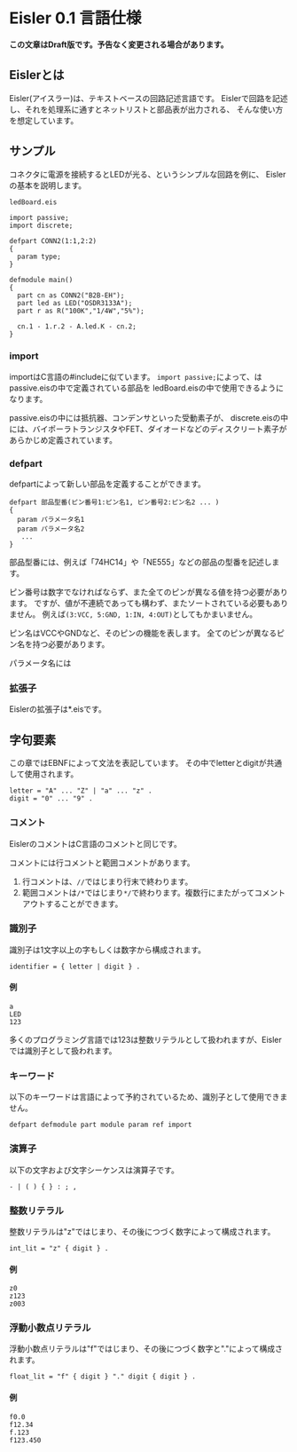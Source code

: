 # Eisler 0.1 言語仕様

**この文章はDraft版です。予告なく変更される場合があります。**

## Eislerとは

Eisler(アイスラー)は、テキストベースの回路記述言語です。
Eislerで回路を記述し、それを処理系に通すとネットリストと部品表が出力される、
そんな使い方を想定しています。

## サンプル

コネクタに電源を接続するとLEDが光る、というシンプルな回路を例に、
Eislerの基本を説明します。

`ledBoard.eis`
```
import passive;
import discrete;

defpart CONN2(1:1,2:2)
{
  param type;
}

defmodule main()
{
  part cn as CONN2("B2B-EH");
  part led as LED("OSDR3133A");
  part r as R("100K","1/4W","5%");

  cn.1 - 1.r.2 - A.led.K - cn.2;
}
```

### import

importはC言語の#includeに似ています。
`import passive;`によって、はpassive.eisの中で定義されている部品を
ledBoard.eisの中で使用できるようになります。

passive.eisの中には抵抗器、コンデンサといった受動素子が、
discrete.eisの中には、バイポーラトランジスタやFET、ダイオードなどのディスクリート素子が
あらかじめ定義されています。

### defpart

defpartによって新しい部品を定義することができます。

```
defpart 部品型番(ピン番号1:ピン名1, ピン番号2:ピン名2 ... )
{
  param パラメータ名1
  param パラメータ名2
   ...
}
```

部品型番には、例えば「74HC14」や「NE555」などの部品の型番を記述します。

ピン番号は数字でなければならず、また全てのピンが異なる値を持つ必要があります。
ですが、値が不連続であっても構わず、またソートされている必要もありません。
例えば`(3:VCC, 5:GND, 1:IN, 4:OUT)`としてもかまいません。

ピン名はVCCやGNDなど、そのピンの機能を表します。
全てのピンが異なるピン名を持つ必要があります。

パラメータ名には

### 拡張子

Eislerの拡張子は*.eisです。

## 字句要素

この章ではEBNFによって文法を表記しています。
その中でletterとdigitが共通して使用されます。

```
letter = "A" ... "Z" | "a" ... "z" .
digit = "0" ... "9" .
```

### コメント

EislerのコメントはC言語のコメントと同じです。

コメントには行コメントと範囲コメントがあります。
1. 行コメントは、`//`ではじまり行末で終わります。
1. 範囲コメントは`/*`ではじまり`*/`で終わります。複数行にまたがってコメントアウトすることができます。

### 識別子

識別子は1文字以上の字もしくは数字から構成されます。

```
identifier = { letter | digit } .
```

#### 例

```
a
LED
123
```

多くのプログラミング言語では123は整数リテラルとして扱われますが、Eislerでは識別子として扱われます。

### キーワード

以下のキーワードは言語によって予約されているため、識別子として使用できません。

```
defpart defmodule part module param ref import

```

### 演算子

以下の文字および文字シーケンスは演算子です。

```
- | ( ) { } : ; ,
```

### 整数リテラル

整数リテラルは"z"ではじまり、その後につづく数字によって構成されます。

```
int_lit = "z" { digit } .
```

#### 例

```
z0
z123
z003
```

### 浮動小数点リテラル

浮動小数点リテラルは"f"ではじまり、その後につづく数字と"."によって構成されます。

```
float_lit = "f" { digit } "." digit { digit } .
```

#### 例

```
f0.0
f12.34
f.123
f123.450
```
